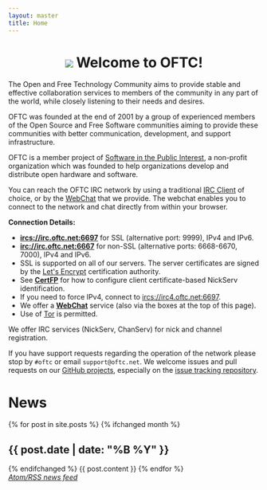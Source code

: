 ```yaml
---
layout: master
title: Home
---
```

# <center><img src="img/oftc-80.png"> Welcome to OFTC!</center> #

The Open and Free Technology Community aims to provide stable and effective
collaboration services to members of the community in any part of the world,
while closely listening to their needs and desires.

OFTC was founded at the end of 2001 by a group of experienced members of the
Open Source and Free Software communities aiming to provide these communities
with better communication, development, and support infrastructure.

OFTC is a member project of [Software in the Public
Interest](http://www.spi-inc.org/), a non-profit organization which was founded
to help organizations develop and distribute open hardware and software.

You can reach the OFTC IRC network by using a traditional [IRC
Client](https://en.wikipedia.org/wiki/Comparison_of_Internet_Relay_Chat_clients) of choice, or by the
[WebChat](WebChat) that we provide. The webchat enables you to connect to the
network and chat directly from within your browser.

**Connection Details:**

 * [**ircs://irc.oftc.net:6697**](ircs://irc.oftc.net:6697) for SSL (alternative port: 9999), IPv4 and IPv6.
 * [**irc://irc.oftc.net:6667**](irc://irc.oftc.net:6667) for non-SSL (alternative ports: 6668-6670, 7000), IPv4 and IPv6.
 * SSL is supported on all of our servers.  The server certificates are signed
   by the [Let's Encrypt](https://letsencrypt.org/) certification authority.
 * See [**CertFP**](NickServ/CertFP/) for how to configure client certificate-based NickServ identification.
 * If you need to force IPv4, connect to [ircs://irc4.oftc.net:6697](ircs://irc4.oftc.net:6697).
 * We offer a [**WebChat**](WebChat) service (also via the boxes at the top of this page).
 * Use of [Tor](/Tor) is permitted.

We offer IRC services (NickServ, ChanServ) for nick and channel registration.

If you have support requests regarding the operation of the network please stop
by `#oftc` or email `support@oftc.net`. We welcome issues and pull requests on
our [GitHub projects](https://github.com/oftc), especially on the
[issue tracking repository](https://github.com/oftc/oftc).

<div class='body'>
<h1>News</h1>
{% for post in site.posts %}
{% ifchanged month %}<h2>{{ post.date | date: "%B %Y" }} </h2>{% endifchanged %}
{{ post.content }}
{% endfor %}

<div><em><a href="feed.xml">Atom/RSS news feed</a></em></div>
</div>
